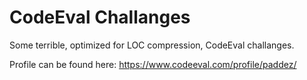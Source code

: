 # CodeEval Challanges
Some terrible, optimized for LOC compression, CodeEval challanges.

Profile can be found here: https://www.codeeval.com/profile/paddez/
